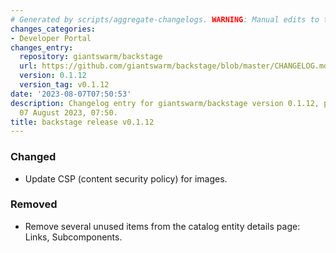 ```yaml
---
# Generated by scripts/aggregate-changelogs. WARNING: Manual edits to this files will be overwritten.
changes_categories:
- Developer Portal
changes_entry:
  repository: giantswarm/backstage
  url: https://github.com/giantswarm/backstage/blob/master/CHANGELOG.md#0112---2023-08-04
  version: 0.1.12
  version_tag: v0.1.12
date: '2023-08-07T07:50:53'
description: Changelog entry for giantswarm/backstage version 0.1.12, published on
  07 August 2023, 07:50.
title: backstage release v0.1.12
---
```


### Changed
- Update CSP (content security policy) for images.
### Removed
- Remove several unused items from the catalog entity details page: Links, Subcomponents.
